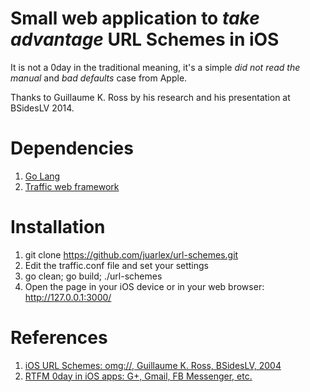 Small web application to _take advantage_ URL Schemes in iOS
=====================================

It is not a 0day in the traditional meaning, it's a simple _did not read the manual_ and _bad defaults_ case from Apple.

Thanks to Guillaume K. Ross by his research and his presentation at BSidesLV 2014.

Dependencies
============

1. [Go Lang](http://golang.org/dl/)
2. [Traffic web framework](https://github.com/pilu/traffic)

Installation
============

1. git clone https://github.com/juarlex/url-schemes.git
2. Edit the traffic.conf file and set your settings
3. go clean; go build; ./url-schemes
4. Open the page in your iOS device or in your web browser: http://127.0.0.1:3000/

References
==========

1. [iOS URL Schemes: omg://, Guillaume K. Ross, BSidesLV, 2004](http://www.irongeek.com/i.php?page=videos/bsideslasvegas2014/pg10-ios-url-schemes-omg-guillaume-k-ross)
2. [RTFM 0day in iOS apps: G+, Gmail, FB Messenger, etc.](http://algorithm.dk/posts/rtfm-0day-in-ios-apps-g-gmail-fb-messenger-etc)
